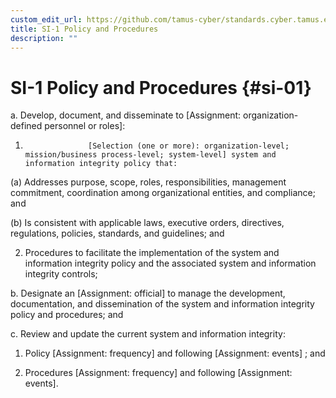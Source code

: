 ```yaml
---
custom_edit_url: https://github.com/tamus-cyber/standards.cyber.tamus.edu/tree/main/content/tamus.edu/TAMUS_profile.xml
title: SI-1 Policy and Procedures
description: ""
---
```


# SI-1 Policy and Procedures {#si-01}

a. Develop, document, and disseminate to [Assignment: organization-defined personnel or roles]:

1. 
                     [Selection (one or more): organization-level; mission/business process-level; system-level] system and information integrity policy that:

(a) Addresses purpose, scope, roles, responsibilities, management commitment, coordination among organizational entities, and compliance; and

(b) Is consistent with applicable laws, executive orders, directives, regulations, policies, standards, and guidelines; and

2. Procedures to facilitate the implementation of the system and information integrity policy and the associated system and information integrity controls;

b. Designate an [Assignment: official] to manage the development, documentation, and dissemination of the system and information integrity policy and procedures; and

c. Review and update the current system and information integrity:

1. Policy [Assignment: frequency] and following [Assignment: events] ; and

2. Procedures [Assignment: frequency] and following [Assignment: events].

